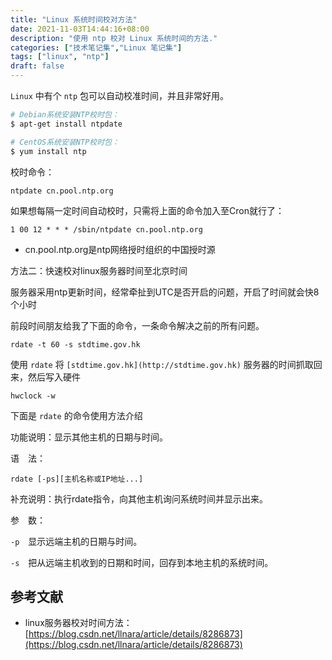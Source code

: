 ```yaml
---
title: "Linux 系统时间校对方法"
date: 2021-11-03T14:44:16+08:00
description: "使用 ntp 校对 Linux 系统时间的方法."
categories: ["技术笔记集","Linux 笔记集"]
tags: ["linux", "ntp"]
draft: false
---
```


`Linux` 中有个 `ntp` 包可以自动校准时间，并且非常好用。

```bash
# Debian系统安装NTP校时包：
$ apt-get install ntpdate

# CentOS系统安装NTP校时包：
$ yum install ntp
```

校时命令：

`ntpdate cn.pool.ntp.org`

如果想每隔一定时间自动校时，只需将上面的命令加入至Cron就行了：

`1 00 12 * * * /sbin/ntpdate cn.pool.ntp.org`

- cn.pool.ntp.org是ntp网络授时组织的中国授时源

方法二：快速校对linux服务器时间至北京时间

服务器采用ntp更新时间，经常牵扯到UTC是否开启的问题，开启了时间就会快8个小时

前段时间朋友给我了下面的命令，一条命令解决之前的所有问题。 

`rdate -t 60 -s stdtime.gov.hk`

使用 `rdate` 将 `[stdtime.gov.hk](http://stdtime.gov.hk)` 服务器的时间抓取回来，然后写入硬件 

`hwclock -w`

下面是 `rdate` 的命令使用方法介绍 

功能说明：显示其他主机的日期与时间。 

语　法：

`rdate [-ps][主机名称或IP地址...]`

补充说明：执行rdate指令，向其他主机询问系统时间并显示出来。 

参　数： 

`-p`　显示远端主机的日期与时间。 

`-s`　把从远端主机收到的日期和时间，回存到本地主机的系统时间。

## 参考文献

- linux服务器校对时间方法：[https://blog.csdn.net/llnara/article/details/8286873](https://blog.csdn.net/llnara/article/details/8286873)